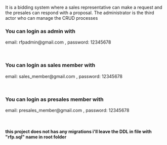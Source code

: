 It is a bidding system where a sales representative can make a request and the presales can respond with a proposal. The administrator is the third actor who can manage the CRUD processes <br>
<h3>You can login as admin with</h3><p>email: rfpadmin@gmail.com , password: 12345678</p><br>
<h3>You can login as sales member with</h3><p>email: sales_member@gmail.com , password: 12345678</p><br>
<h3>You can login as presales member with</h3><p>email: presales_member@gmail.com , password: 12345678</p><br>
<h4>this project does not has any migrations i'll leave the DDL in file with "rfp.sql" name in root folder</h4>
